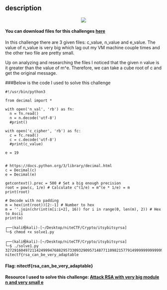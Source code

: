 
## description

<p align="center">
  <img src="https://user-images.githubusercontent.com/106710730/209480410-c2316a90-68da-40e5-ad3a-75214895a08a.png">
</p>

#### You can download files for this challenges [here](https://github.com/vtran0314/niteCTF2022-Write-Up/tree/main/crypto)

In this challenge there are 3 given files: c_value, n_value and e_value.
The value of n_value is very big which lag out my VM machine couple times and the other two file are pretty small.

Up on analyzing and researching the files I noticed that the given n value is it greater than the value of m^e. Therefore, we can take a cube root of c and get the original message.


###Below is the code I used to solve this challenge

```
#!/usr/bin/python3

from decimal import *

with open('n_val', 'rb') as fn:
  n = fn.read()
  n = n.decode('utf-8')
  #print()

with open('c_cipher', 'rb') as fc:
  c = fc.read()
  c = c.decode('utf-8')
  #print(c_value)
  
e = 19


# https://docs.python.org/3/library/decimal.html
c = Decimal(c)
e = Decimal(e)

getcontext().prec = 500 # Set a big enough precision
root = pow(c, 1/e) # Calculate c^(1/e) = m^(e * 1/e) = m
print(root)

# Decode with no padding
m = hex(int(root))[2:-1] # Number to hex
m = ''.join(chr(int(m[i:i+2], 16)) for i in range(0, len(m), 2)) # Hex to Ascii
print(m)

```


```
┌──(kali㉿kali)-[~/Desktop/niteCTF/Crypto/itsybitsyrsa]
└─$ chmod +x solve1.py 
                                                           
┌──(kali㉿kali)-[~/Desktop/niteCTF/Crypto/itsybitsyrsa]
└─$ ./solve1.py 
32729160497211424999476882957330932909571487711098215779149999999999999999999999999999999999999999999999999999999999999999999999999999999999999999999999999999999999999999999999999999999999999999999999999999999999999999999999999999999999
nitectf{rsa_can_be_very_adaptable
```

#### Flag: nitectf{rsa_can_be_very_adaptable}

#### Resource I used to solve this challenge: [Attack RSA with very big module n and very small e](https://user-images.githubusercontent.com/106710730/209481119-7f584fc6-bbc7-443f-b735-48c5bb207a23.png)

